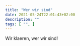 ```yaml
---
title: "Wer wir sind"
date: 2021-05-24T22:01:43+02:00
description: ""
tags: [ "", ]
---
```

Wir klaeren, wer wir sind!
